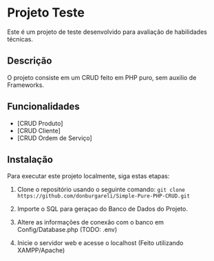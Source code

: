 # Projeto Teste

Este é um projeto de teste desenvolvido para avaliação de habilidades técnicas.

## Descrição

O projeto consiste em um CRUD feito em PHP puro, sem auxilio de Frameworks.

## Funcionalidades

- [CRUD Produto]
- [CRUD Cliente]
- [CRUD Ordem de Serviço]

## Instalação

Para executar este projeto localmente, siga estas etapas:

1. Clone o repositório usando o seguinte comando:
`git clone https://github.com/donburgareli/Simple-Pure-PHP-CRUD.git`

2. Importe o SQL para geraçao do Banco de Dados do Projeto.
3. Altere as informações de conexão com o banco em Config/Database.php (TODO: .env)
4. Inicie o servidor web e acesse o localhost (Feito utilizando XAMPP/Apache)
